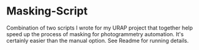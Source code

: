# Masking-Script
Combination of two scripts I wrote for my URAP project that together help speed up the process of masking for photogrammetry automation. It's certainly easier than the manual option. See Readme for running details.
